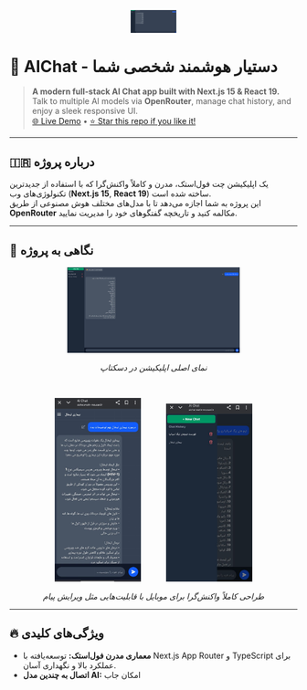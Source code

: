 <p align="center">
  <img src="./public/aichat-desktop.png" width="80" alt="AIChat Logo"/>
</p>

# 🤖 AIChat - دستیار هوشمند شخصی شما  
> **A modern full-stack AI Chat app built with Next.js 15 & React 19.**  
> Talk to multiple AI models via **OpenRouter**, manage chat history, and enjoy a sleek responsive UI.  
> [🌐 Live Demo](https://aichat.matin-mousavi.ir/) • [⭐ Star this repo if you like it!](#)

---

## 🇮🇷 درباره پروژه

یک اپلیکیشن چت فول‌استک، مدرن و کاملاً واکنش‌گرا که با استفاده از جدیدترین تکنولوژی‌های وب (**Next.js 15**, **React 19**) ساخته شده است.  
این پروژه به شما اجازه می‌دهد تا با مدل‌های مختلف هوش مصنوعی از طریق **OpenRouter** مکالمه کنید و تاریخچه گفتگوهای خود را مدیریت نمایید.

---

## 📸 نگاهی به پروژه

<p align="center">
  <img alt="نمای دسکتاپ AIChat" src="./public/aichat-desktop.png" width="60%">
</p>
<p align="center">
  <em>نمای اصلی اپلیکیشن در دسکتاپ</em>
</p>

<br/>

<p align="center">
  <img alt="نمای موبایل AIChat" src="./public/aichat-mobile.jpg" width="30%" hspace="20">
  <img alt="نمای موبایل AIChat" src="./public/aichat-mobile-2.jpg" width="30%" hspace="20">
</p>
<p align="center">
  <em>طراحی کاملاً واکنش‌گرا برای موبایل با قابلیت‌هایی مثل ویرایش پیام</em>
</p>

---

## 🔥 ویژگی‌های کلیدی

- **معماری مدرن فول‌استک:** توسعه‌یافته با Next.js App Router و TypeScript برای عملکرد بالا و نگهداری آسان.  
- **اتصال به چندین مدل AI:** امکان جاب
